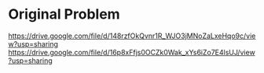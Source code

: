 # Original Problem

https://drive.google.com/file/d/148rzfOkQvnr1R_WJO3jMNoZaLxeHqo9c/view?usp=sharing
https://drive.google.com/file/d/16p8xFfjs0OCZk0Wak_xYs6iZo7E4lsUJ/view?usp=sharing
